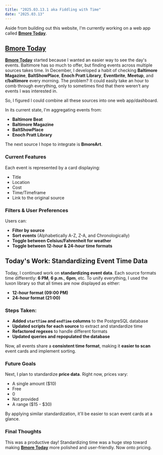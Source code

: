```yaml
---
title: "2025.03.13.1 aka Fiddling with Time"
date: "2025.03.13"
---
```


Aside from building out this website, I'm currently working on a web app called [**Bmore Today**](https://bmoretoday.modamo.xyz/).

## [Bmore Today](https://bmoretoday.modamo.xyz/)

[**Bmore Today**](https://bmoretoday.modamo.xyz/) started because I wanted an easier way to see the day's events. Baltimore has so much to offer, but finding events across multiple sources takes time. In December, I developed a habit of checking **Baltimore Magazine**, **BaltShowPlace**, **Enoch Pratt Library**, **Eventbrite**, **Meetup**, and **r/baltimore** every morning. The problem? It could easily take an hour to comb through everything, only to sometimes find that there weren’t any events I was interested in.

So, I figured I could combine all these sources into one web app/dashboard.

In its current state, I'm aggregating events from:

- **Baltimore Beat**
- **Baltimore Magazine**
- **BaltShowPlace**
- **Enoch Pratt Library**

The next source I hope to integrate is **BmoreArt**.

### Current Features
Each event is represented by a card displaying:

- Title
- Location
- Cost
- Time/Timeframe
- Link to the original source

### Filters & User Preferences
Users can: 
- **Filter by source**
- **Sort events** (Alphabetically A-Z, Z-A, and Chronologically)
- **Toggle between Celsius/Fahrenheit for weather**
- **Toggle between 12-hour & 24-hour time formats**

## Today's Work: Standardizing Event Time Data

Today, I continued work on **standardizing event data**. Each source formats time differently: **6 PM**, **6 p.m.**, **6pm**, etc. To unify everything, I used the luxon library so that all times are now displayed as either:

- **12-hour format (09:00 PM)**
- **24-hour format (21:00)**

### Steps Taken:
- **Added `startTime` and `endTime` columns** to the PostgreSQL database
- **Updated scripts for each source** to extract and standardize time
- **Refactored regexes** to handle different formats
- **Updated queries and repopulated the database**

Now, all events share a **consistent time format**, making it **easier to scan** event cards and implement sorting.

### Future Goals

Next, I plan to standardize **price data**. Right now, prices vary:

- A single amount ($10)
- Free
- 0
- Not provided
- A range ($15 - $30)

By applying similar standardization, it'll be easier to scan event cards at a glance.

### Final Thoughts
This was a productive day! Standardizing time was a huge step toward making [**Bmore Today**](https://bmoretoday.modamo.xyz/) more polished and user-friendly. Now onto pricing.